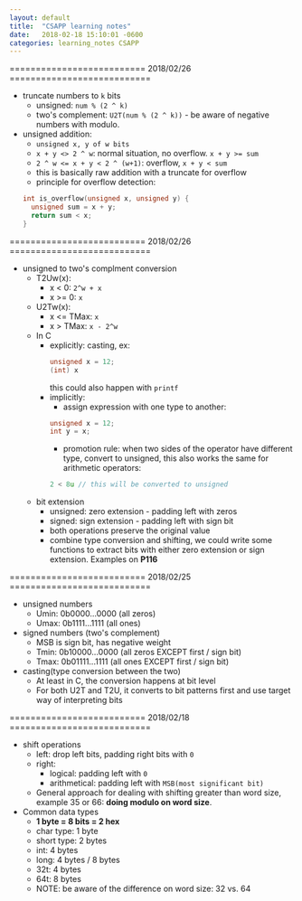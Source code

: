 ```yaml
---
layout: default
title:  "CSAPP learning notes"
date:   2018-02-18 15:10:01 -0600
categories: learning_notes CSAPP
---
```


========================== 2018/02/26 ===========================
- truncate numbers to `k` bits
  - unsigned: `num % (2 ^ k)`
  - two's complement: `U2T(num % (2 ^ k))` - be aware of negative numbers with modulo.
- unsigned addition:
  - `unsigned x, y of w bits`
  - `x + y <> 2 ^ w`: normal situation, no overflow. `x + y >= sum`
  - `2 ^ w <= x + y < 2 ^ (w+1)`: overflow, `x + y < sum`
  - this is basically raw addition with a truncate for overflow
  - principle for overflow detection:
  ```c
  int is_overflow(unsigned x, unsigned y) {
    unsigned sum = x + y;
    return sum < x;
  }
  ```

========================== 2018/02/26 ===========================
- unsigned to two's complment conversion
  - T2Uw(x):
    - x < 0: `2^w + x`
    - x >= 0: `x`
  - U2Tw(x):
    - x <= TMax: `x`
    - x > TMax: `x - 2^w`
  - In C
    - explicitly: casting, ex:
      ```c
      unsigned x = 12;
      (int) x
      ```
      this could also happen with `printf`
    - implicitly:
      - assign expression with one type to another:
      ```c
      unsigned x = 12;
      int y = x;
      ```
      - promotion rule: when two sides of the operator have different type, convert to unsigned, this also works the same for arithmetic operators:
      ```c
      2 < 8u // this will be converted to unsigned
      ```
  - bit extension
    - unsigned: zero extension - padding left with zeros
    - signed: sign extension - padding left with sign bit
    - both operations preserve the original value
    - combine type conversion and shifting, we could write some functions to extract bits with either zero extension or sign extension. Examples on __P116__

========================== 2018/02/25 ===========================
- unsigned numbers
  - Umin: 0b0000...0000 (all zeros)
  - Umax: 0b1111...1111 (all ones)
- signed numbers (two's complement)
  - MSB is sign bit, has negative weight
  - Tmin: 0b10000...0000 (all zeros EXCEPT first / sign bit)
  - Tmax: 0b01111...1111 (all ones EXCEPT first / sign bit)
- casting(type conversion between the two)
  - At least in C, the conversion happens at bit level
  - For both U2T and T2U, it converts to bit patterns first and use target way of interpreting bits

========================== 2018/02/18 ===========================
- shift operations
  - left: drop left bits, padding right bits with `0`
  - right:
    - logical: padding left with `0`
    - arithmetical: padding left with `MSB(most significant bit)`
  - General approach for dealing with shifting greater than word size, example 35 or 66: __doing modulo on word size__.
- Common data types
  - __1 byte = 8 bits = 2 hex__
  - char type: 1 byte
  - short type: 2 bytes
  - int: 4 bytes
  - long: 4 bytes / 8 bytes
  - 32t: 4 bytes
  - 64t: 8 bytes
  - NOTE: be aware of the difference on word size: 32 vs. 64
